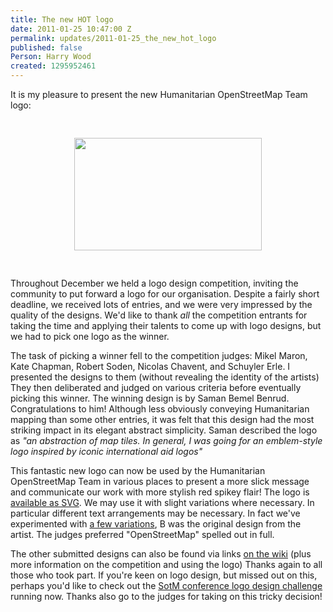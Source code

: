 ```yaml
---
title: The new HOT logo
date: 2011-01-25 10:47:00 Z
permalink: updates/2011-01-25_the_new_hot_logo
published: false
Person: Harry Wood
created: 1295952461
---
```


<p>It is my pleasure to present the new Humanitarian OpenStreetMap Team logo:</p><p style="text-align: center;"><a href="http://wiki.openstreetmap.org/wiki/Humanitarian_OSM_Team_Logo"><img class="size-full wp-image-82 aligncenter" style="border: 0pt none; margin: 30px;" title="300px_Hot_logo" src="http://hot.openstreetmap.org/weblog/wp-content/uploads/2011/01/300px_Hot_logo.png" alt="" width="300" border="0" height="180"></a></p><p>Throughout December we held a logo design competition, inviting the community to put forward a logo for our organisation. Despite a fairly short deadline, we received lots of entries, and we were very impressed by the quality of the designs. We'd like to thank <em>all</em> the competition entrants for taking the time and applying their talents to come up with logo designs, but we had to pick one logo as the winner.</p><p>The task of picking a winner fell to the competition judges: Mikel Maron, Kate Chapman, Robert Soden, Nicolas Chavent, and Schuyler Erle. I presented the designs to them (without revealing the identity of the artists) They then deliberated and judged on various criteria before eventually picking this winner. The winning design is by Saman Bemel Benrud. Congratulations to him! Although less obviously conveying Humanitarian mapping than some other entries, it was felt that this design had the most striking impact in its elegant abstract simplicity. Saman described the logo as <em>"an abstraction of map tiles. In general, I was going for an emblem-style logo inspired by iconic international aid logos"</em></p><p>This fantastic new logo can now be used by the Humanitarian OpenStreetMap Team in various places to present a more slick message and communicate our work with more stylish red spikey flair! The logo is <a title="Download Scaleable Vector Graphics file" href="http://wiki.openstreetmap.org/w/images/a/af/Hot_logo_with_text.svg">available as SVG</a>. We may use it with slight variations where necessary. In particular different text arrangements may be necessary. In fact we've experimented with <a title="Harrys logo variation experiments" href="http://harrywood.co.uk/temp/hotlogo_variations.png">a few variations</a>, B was the original design from the artist. The judges preferred "OpenStreetMap" spelled out in full.</p><p>The other submitted designs can also be found via links <a title="'Humanitarian OSM Team Logo' page on osm wiki" href="http://wiki.openstreetmap.org/wiki/Humanitarian_OSM_Team_Logo">on the wiki</a> (plus more information on the competition and using the logo) Thanks again to all those who took part. If you're keen on logo design, but missed out on this, perhaps you'd like to check out the <a href="http://stateofthemap.org/logo-design-challenge/">SotM conference logo design challenge</a> running now. Thanks also go to the judges for taking on this tricky decision!</p>
